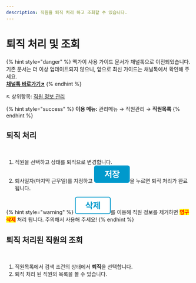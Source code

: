 ```yaml
---
description: 직원을 퇴직 처리 하고 조회할 수 있습니다.
---
```


# 퇴직 처리 및 조회

{% hint style="danger" %}
맥가이 사용 가이드 문서가 채널톡으로 이전되었습니다.\
기존 문서는 더 이상 업데이트되지 않으니, 앞으로 최신 가이드는 채널톡에서 확인해 주세요.\
[**채널톡 바로가기↗**](https://docs.channel.io/macgai-guide/ko/articles/%EC%A7%81%EC%9B%90-%ED%87%B4%EC%A7%81-%EC%B2%98%EB%A6%AC-%EB%B0%8F-%EC%A1%B0%ED%9A%8C-1a020988)
{% endhint %}

↖ 상위항목: [직원 정보 관리](./)

{% hint style="success" %}
**이용 메뉴:** 관리메뉴 → 직원관리 → **직원목록**
{% endhint %}

## 퇴직 처리

<figure><img src="../../.gitbook/assets/직원퇴직처리.png" alt=""><figcaption></figcaption></figure>

1. 직원을 선택하고 상태를 퇴직으로 변경합니다.
2. 퇴사일자(마지막 근무일)를 지정하고 <img src="../../.gitbook/assets/btn_save.png" alt="" data-size="line">을 누르면 퇴직 처리가 완료 됩니다.

{% hint style="warning" %}
<img src="../../.gitbook/assets/btn_delete.png" alt="" data-size="line">를 이용해 직원 정보를 제거하면 <mark style="color:red;">**영구 삭제**</mark> 처리 됩니다. 주의해서 사용해 주세요!
{% endhint %}

## 퇴직 처리된 직원의 조회

<figure><img src="../../.gitbook/assets/퇴직직원조회.png" alt=""><figcaption></figcaption></figure>

1. 직원목록에서 검색 조건의 상태에서 **퇴직**을 선택합니다.
2. 퇴직 처리 된 직원의 목록을 볼 수 있습니다.
